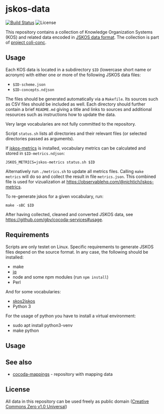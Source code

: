 # jskos-data

[![Build Status](https://travis-ci.com/gbv/jskos-data.svg?branch=master)](https://travis-ci.com/gbv/jskos-data)
![License](https://img.shields.io/github/license/gbv/jskos-data.svg)

This repository contains a collection of Knowledge Organization Systems (KOS) and related data encoded in [JSKOS data format](https://gbv.github.io/jskos/). The collection is part of [project coli-conc](https://coli-conc.gbv.de/).

## Usage

Each KOS data is located in a subdirectory `$ID` (lowercase short name or acronym) with either one or more of the following JSKOS data files:

* `$ID-scheme.json`
* `$ID-concepts.ndjson`

The files should be generated automatically via a `Makefile`. Its sources such as CSV files should be included as well. Each directory should further contain a brief `README.md` giving a title and links to sources and additional resources such as instructions how to update the data.

Very large vocabularies are not fully committed to the repository.

Script `status.sh` lists all directories and their relevant files (or selected directories passed as arguments).

If [jskos-metrics](https://github.com/gbv/jskos-metrics) is installed, vocabulary metrics can be calculated and stored in `$ID-metrics.ndjson`:

    JSKOS_METRICS=jskos-metrics status.sh $ID

Alternatively run `./metrics.sh` to update all metrics files. Calling `make metrics` will do so and collect the result in file `metrics.json`. This combined file is used for vizualization at <https://observablehq.com/@nichtich/jskos-metrics>.

To re-generate jskos for a given vocabulary, run:

    make -sBC $ID

After having collected, cleaned and converted JSKOS data, see <https://github.com/gbv/cocoda-services#usage>.

## Requirements

Scripts are only testet on Linux. Specific requirements to generate JSKOS files depend on the source format. In any case, the following should be installed:

* make
* [jq](https://stedolan.github.io/jq/)
* node and some npm modules (run `npm install`)
* Perl

And for some vocabularies:

* [skos2jskos](https://metacpan.org/pod/App::skos2jskos)
* Python 3

For the usage of python you have to install a virtual environment:

* sudo apt install python3-venv
* make python

## Usage

## See also

* [cocoda-mappings](https://github.com/gbv/cocoda-mappings/) - repository with mapping data

## License

All data in this repository can be used freely as public domain ([Creative Commons Zero v1.0 Universal](https://creativecommons.org/publicdomain/zero/1.0/))
